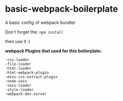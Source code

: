 # basic-webpack-boilerplate
A basic config of webpack bundler

Don't forget the: `npm install`

then use it :)

**webpack Plugins that used for this boilerplate:**
```
-css-loader
-file-loader
-html-loader
-html-webpack-plugin
-mini-css-extract-plugin
-node-sass
-sass-loader
-style-loader
-webpack-dev-server
```
